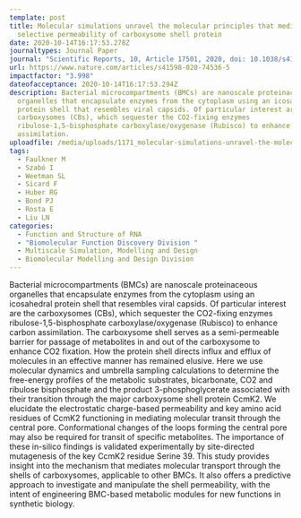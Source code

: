 ```yaml
---
template: post
title: Molecular simulations unravel the molecular principles that mediate
  selective permeability of carboxysome shell protein
date: 2020-10-14T16:17:53.278Z
journaltypes: Journal Paper
journal: "Scientific Reports, 10, Article 17501, 2020, doi: 10.1038/s41598-020-74536-5"
url: https://www.nature.com/articles/s41598-020-74536-5
impactfactor: "3.998"
dateofacceptance: 2020-10-14T16:17:53.294Z
description: Bacterial microcompartments (BMCs) are nanoscale proteinaceous
  organelles that encapsulate enzymes from the cytoplasm using an icosahedral
  protein shell that resembles viral capsids. Of particular interest are the
  carboxysomes (CBs), which sequester the CO2-fixing enzymes
  ribulose-1,5-bisphosphate carboxylase/oxygenase (Rubisco) to enhance carbon
  assimilation.
uploadfile: /media/uploads/1171_molecular-simulations-unravel-the-molecular.pdf
tags:
  - Faulkner M
  - Szabó I
  - Weetman SL
  - Sicard F
  - Huber RG
  - Bond PJ
  - Rosta E
  - Liu LN
categories:
  - Function and Structure of RNA
  - "Biomolecular Function Discovery Division "
  - Multiscale Simulation, Modelling and Design
  - Biomolecular Modelling and Design Division
---
```

<!--StartFragment-->

Bacterial microcompartments (BMCs) are nanoscale proteinaceous organelles that encapsulate enzymes from the cytoplasm using an icosahedral protein shell that resembles viral capsids. Of particular interest are the carboxysomes (CBs), which sequester the CO2-fixing enzymes ribulose-1,5-bisphosphate carboxylase/oxygenase (Rubisco) to enhance carbon assimilation. The carboxysome shell serves as a semi-permeable barrier for passage of metabolites in and out of the carboxysome to enhance CO2 fixation. How the protein shell directs influx and efflux of molecules in an effective manner has remained elusive. Here we use molecular dynamics and umbrella sampling calculations to determine the free-energy profiles of the metabolic substrates, bicarbonate, CO2 and ribulose bisphosphate and the product 3-phosphoglycerate associated with their transition through the major carboxysome shell protein CcmK2. We elucidate the electrostatic charge-based permeability and key amino acid residues of CcmK2 functioning in mediating molecular transit through the central pore. Conformational changes of the loops forming the central pore may also be required for transit of specific metabolites. The importance of these in-silico findings is validated experimentally by site-directed mutagenesis of the key CcmK2 residue Serine 39. This study provides insight into the mechanism that mediates molecular transport through the shells of carboxysomes, applicable to other BMCs. It also offers a predictive approach to investigate and manipulate the shell permeability, with the intent of engineering BMC-based metabolic modules for new functions in synthetic biology.

<!--EndFragment-->